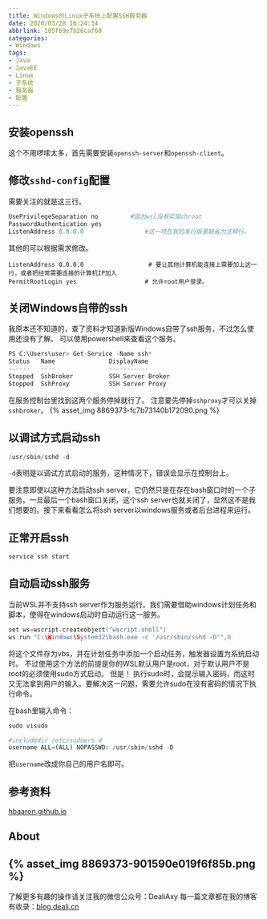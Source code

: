 ```yaml
---
title: Windows的Linux子系统上配置SSH服务器
date: 2020/03/28 16:24:14
abbrlink: 185fb9e7b26caf60
categories:
- Windows
tags:
- Java
- JavaEE
- Linux
- 子系统
- 服务器
- 配置
---
```

## 安装openssh
这个不用啰嗦太多，首先需要安装`openssh-server`和`openssh-client`。


## 修改`sshd-config`配置
需要关注的就是这三行。
```python
UsePrivilegeSeparation no         #因为wsl没有实现chroot
PasswordAuthentication yes
ListenAddress 0.0.0.0                 #这一项在我的发行版里缺省为注释行。
```
其他的可以根据需求修改。
```
ListenAddress 0.0.0.0                  # 要让其他计算机能连接上需要加上这一行，或者把经常需要连接的计算机IP加入
PermitRootLogin yes                   # 允许root用户登录。
```


## 关闭Windows自带的ssh
我原本还不知道的，查了资料才知道新版Windows自带了ssh服务，不过怎么使用还没有了解。
可以使用powershell来查看这个服务。
```python
PS C:\Users\user> Get-Service -Name ssh*
Status   Name               DisplayName
------   ----               -----------
Stopped  SshBroker          SSH Server Broker
Stopped  SshProxy           SSH Server Proxy
```
在服务控制台里找到这两个服务停掉就行了。
注意要先停掉`sshproxy`才可以关掉`sshbroker`。
{% asset_img 8869373-fc7b73140b172090.png %}


## 以调试方式启动ssh
```python
/usr/sbin/sshd -d
```
`-d`表明是以调试方式启动的服务，这种情况下，错误会显示在控制台上。

要注意即使以这种方法启动ssh server，它仍然只是在存在bash窗口时的一个子服务。一旦最后一个bash窗口关闭，这个ssh server也就关闭了，显然这不是我们想要的。接下来看看怎么将ssh server以windows服务或者后台进程来运行。


## 正常开启ssh
```python
service ssh start
```

## 自动启动ssh服务
当前WSL并不支持ssh server作为服务运行。我们需要借助windows计划任务和脚本，使得在windows启动时自动运行这一服务。

```c
set ws=wscript.createobject("wscript.shell")
ws.run "C:\Windows\System32\bash.exe -c '/usr/sbin/sshd -D'",0
```

将这个文件存为vbs，并在计划任务中添加一个启动任务，触发器设置为系统启动时。
不过使用这个方法的前提是你的WSL默认用户是root，对于默认用户不是root的必须使用sudo方式启动。
但是！
执行sudo时，会提示输入密码，而这时又无法拿到用户的输入。要解决这一问题，需要允许sudo在没有密码的情况下执行命令。

在bash里输入命令：
```python
sudo visudo
```

```python
#includedir /etc/sudoers.d
username ALL=(ALL) NOPASSWD: /usr/sbin/sshd -D
```
把`username`改成你自己的用户名即可。

## 参考资料
[hbaaron.github.io](https://hbaaron.github.io/blog_2017/%E5%9C%A8wsl%E4%B8%8B%E5%AE%89%E8%A3%85%E4%BD%BF%E7%94%A8sshd%E5%85%A8%E6%94%BB%E7%95%A5/)


## About
{% asset_img 8869373-901590e019f6f85b.png %}
---------------
了解更多有趣的操作请关注我的微信公众号：DealiAxy
每一篇文章都在我的博客有收录：[blog.deali.cn](http://blog.deali.cn)
